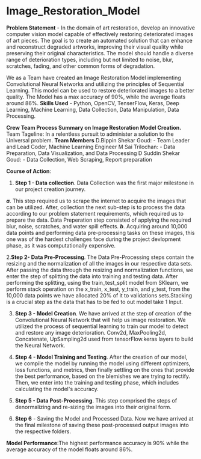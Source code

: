 # Image_Restoration_Model
**Problem Statement** - In the domain of art restoration, develop an innovative computer vision model capable of effectively restoring deteriorated images of art pieces. The goal is to create an automated solution that can enhance and reconstruct degraded artworks, improving their visual quality while preserving their original characteristics. The model should handle a diverse range of deterioration types, including but not limited to noise, blur, scratches, fading, and other common forms of degradation.

We as a Team have created an Image Restoration Model implementing Convolutional Neural Networks and utilizing the principles of Sequential Learning. This model can be used to restore deteriorated images to a better quality. The Model has a max accuracy of 90%, while the average floats around 86%.
**Skills Used** - Python, OpenCV, TenserFlow, Keras, Deep Learning, Machine Learning, Data Collection, Data Manipulation, Data Processing.

**Crew Team Process Summary on Image Restoration Model Creation.**
  Team Tageline: In a relentless pursuit to administer a solution to the Universal problem.
  **Team Members**
  D.Bippin Shekar Goud: - Team Leader and Lead Coder, Machine Learning Engineer
  M Sai Trilochan: - Data Preparation, Data Visualization, and Data Processing
  D Suddin Shekar Goud: - Data Collection, Web Scraping, Report preparation
  
  **Course of Action**:
  
  1. **Step 1 - Data collection**.
    Data Collection was the first major milestone in our project creation journey.

  ***a***. This step required us to scrape the internet to acquire the images that can be utilized. After, collection the next sub-step is to process the data according               to our problem statement requirements, which required us to prepare the data. Data Preperation step consisted of applying the required blur, noise, scratches,              and water spill effects.
  ***b***. Acquiring around 10,000 data points and performing data pre-processing tasks on these images, this one was of the hardest challenges face during the project 
             devlopment phase, as it was computationally expensive.
             
  2.**Step 2- Data Pre-Processing**.
     The Data Pre-Processing steps contain the resizing and the normalization of all the images in our respective data sets. After passing the data through the resizing and
     normalization functions, we enter the step of splitting the data into training and testing data. After performing the splitting, using the train_test_split model from
     SKlearn, we perform stack operation on the x_train, x_test, y_train, and y_test, from the 10,000 data points we have allocated 20% of it to validations sets.Stacking 
     is a crucial step as the data that has to be fed to out model take 1 Input.
     
  3. **Step 3 - Model Creation**.
     We have arrived at the step of creation of the Convolutional Neural Network that will help us image restoration. We utilized the process of sequential learning to 
     train our model to detect and restore any image deterioration. Conv2d, MaxPooling2d, Concatenate, UpSampling2d used from tensorFlow.keras layers to build the Neural 
     Network.
  4. **Step 4 - Model Training and Testing**.
     After the creation of our model, we compile the model by running the model using different optimizers, loss functions, and metrics, then finally settling on the ones 
     that provide the best performance, based on the blemishes we are trying to rectify. Then, we enter into the training and testing phase, which includes calculating the 
     model's accuracy.
     
  5. **Step 5 - Data Post-Processing**.
     This step comprised the steps of denormalizing and re-sizing the images into their original form.
     
  7. **Step 6** - Saving the Model and Processed Data.
     Now we have arrived at the final milestone of saving these post-processed output images into the respective folders.

**Model Performance**:The highest performance accuracy is 90% while the average accuracy of the model floats around 86%.
